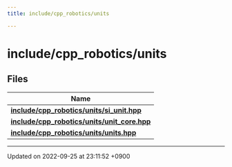 ```yaml
---
title: include/cpp_robotics/units

---
```


# include/cpp_robotics/units



## Files

| Name           |
| -------------- |
| **[include/cpp_robotics/units/si_unit.hpp](/cpp_robotics_core/doxybook/Files/si__unit_8hpp/#file-si-unit.hpp)**  |
| **[include/cpp_robotics/units/unit_core.hpp](/cpp_robotics_core/doxybook/Files/unit__core_8hpp/#file-unit-core.hpp)**  |
| **[include/cpp_robotics/units/units.hpp](/cpp_robotics_core/doxybook/Files/units_8hpp/#file-units.hpp)**  |






-------------------------------

Updated on 2022-09-25 at 23:11:52 +0900
